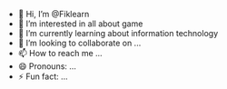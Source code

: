 - 👋 Hi, I’m @Fiklearn
- 👀 I’m interested in all about game
- 🌱 I’m currently learning about information technology
- 💞️ I’m looking to collaborate on ...
- 📫 How to reach me ...
- 😄 Pronouns: ...
- ⚡ Fun fact: ...

<!---
Fiklearn/Fiklearn is a ✨ special ✨ repository because its `README.md` (this file) appears on your GitHub profile.
You can click the Preview link to take a look at your changes.
--->
